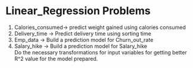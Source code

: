 # Linear_Regression Problems
1) Calories_consumed-> predict weight gained using calories consumed 
2) Delivery_time -> Predict delivery time using sorting time 
3) Emp_data -> Build a prediction model for Churn_out_rate  
4) Salary_hike -> Build a prediction model for Salary_hike  
Do the necessary transformations for input variables for getting better R^2 value for the model prepared.
